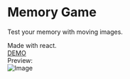 # Memory Game
Test your memory with moving images.  

Made with react.  
[DEMO](https://danieltran0.github.io/Memory_Game/)  
Preview:   
![Image](https://user-images.githubusercontent.com/76408883/112073051-9d212280-8b49-11eb-8715-0e1d415d7626.png)
